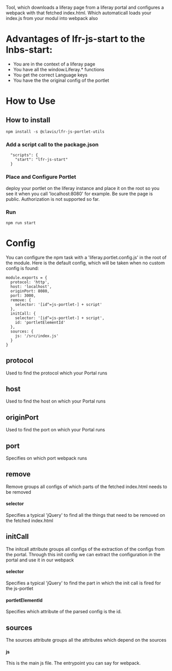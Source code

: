 Tool, which downloads a liferay page from a liferay portal and configures a webpack with that fetched index.html. Which automaticall loads your index.js from your modul into webpack also

# Advantages of lfr-js-start to the lnbs-start:
- You are in the context of a liferay page
- You have all the window.Liferay.* functions
- You get the correct Language keys
- You have the the original config of the portlet

# How to Use

## How to install
```
npm install -s @clavis/lfr-js-portlet-utils
```

### Add a script call to the package.json
```
  "scripts": {
    "start": "lfr-js-start"
  }
```
### Place and Configure Portlet
deploy your portlet on the liferay instance and place it on the root so you see it when you call 'localhost:8080' for example. Be sure the page is public. Authorization is not supported so far.

### Run
```
npm run start
```

# Config
You can configure the npm task with a 'liferay.portlet.config.js' in the root of the module. Here is the default config, which will be taken when no custom config is found:

```
module.exports = {
  protocol: 'http',
  host: 'localhost',
  originPort: 8080,
  port: 3000,
  remove: {
    selector: '[id^=js-portlet-] + script'
  },
  initCall: {
    selector: '[id^=js-portlet-] + script',
    id: 'portletElementId'
  },
  sources: {
    js: '/src/index.js'
  }
}

```

## protocol
Used to find the protocol which your Portal runs

## host
Used to find the host on which your Portal runs

## originPort
Used to find the port on which your Portal runs

## port
Specifies on which port webpack runs

## remove
Remove groups all configs of which parts of the fetched index.html needs to be removed

#### selector
Specifies a typical 'jQuery' to find all the things that need to be removed on the fetched index.html

## initCall
The initcall attribute groups all configs of the extraction of the configs from the portal. Through this init config we can extract the configuration in the portal and use it in our webpack

#### selector
Specifies a typical 'jQuery' to find the part in which the init call is fired for the js-portlet

#### portletElementId
Specifies which attribute of the parsed config is the id.

## sources
The sources attribute groups all the attributes which depend on the sources

#### js
This is the main js file. The entrypoint you can say for webpack.
